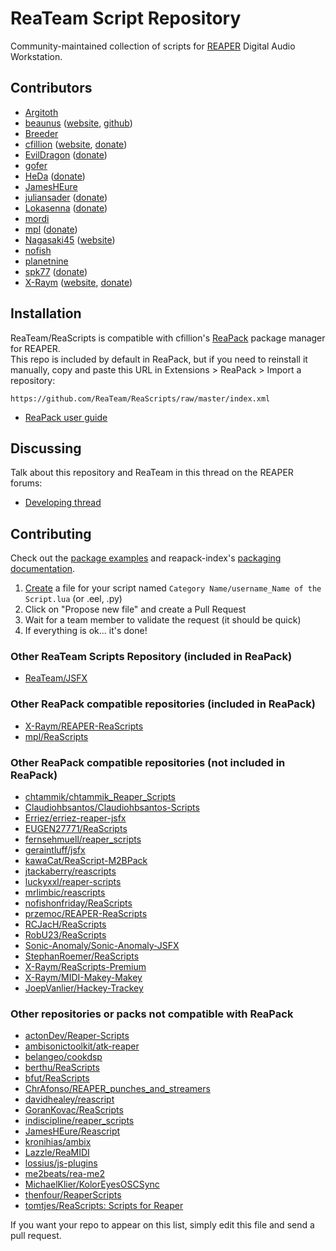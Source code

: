 # ReaTeam Script Repository

Community-maintained collection of scripts for [REAPER](http://www.reaper.fm) Digital Audio Workstation.


## Contributors

- [Argitoth](https://forum.cockos.com/member.php?u=7973)
- [beaunus](https://forum.cockos.com/member.php?u=14475) ([website](https://www.beaunus.com/), [github](https://github.com/beaunus/))
- [Breeder](https://forum.cockos.com/member.php?u=27094)
- [cfillion](https://forum.cockos.com/member.php?u=98780) ([website](https://cfillion.ca), [donate](https://www.paypal.com/cgi-bin/webscr?business=T3DEWBQJAV7WL&cmd=_donations&currency_code=CAD&item_name=ReaTeam%20Scripts))
- [EvilDragon](https://forum.cockos.com/member.php?u=14505) ([donate](https://www.paypal.me/EvilDragon))
- [gofer](https://forum.cockos.com/member.php?u=9328)
- [HeDa](https://forum.cockos.com/member.php?u=47822) ([donate](https://www.patreon.com/heda?ty=h))
- [JamesHEure](https://forum.cockos.com/member.php?u=3734)
- [juliansader](https://forum.cockos.com/member.php?u=14710) ([donate](https://paypal.me/juliansader))
- [Lokasenna](https://forum.cockos.com/member.php?u=10417) ([donate](https://paypal.me/Lokasenna))
- [mordi](https://forum.cockos.com/member.php?u=91120)
- [mpl](https://forum.cockos.com/member.php?u=70694) ([donate](https://www.paypal.me/donate2mpl))
- [Nagasaki45](https://github.com/Nagasaki45) ([website](http://www.tomgurion.me/))
- [nofish](https://forum.cockos.com/member.php?u=6870)
- [planetnine](https://forum.cockos.com/member.php?u=6549)
- [spk77](https://forum.cockos.com/member.php?u=49553) ([donate](https://www.paypal.com/cgi-bin/webscr?cmd=_donations&business=5NUK834ZGR5NU&lc=FI&item_name=SPK77%20scripts%20for%20REAPER&currency_code=EUR&bn=PP%2dDonationsBF%3abtn_donateCC_LG%2egif%3aNonHosted))
- [X-Raym](https://forum.cockos.com/member.php?u=58284) ([website](http://extremraym.com/), [donate](http://www.extremraym.com/en/donation/))

## Installation

ReaTeam/ReaScripts is compatible with cfillion's [ReaPack](https://reapack.com) package manager for REAPER.  
This repo is included by default in ReaPack, but if you need to reinstall it manually,
copy and paste this URL in Extensions > ReaPack > Import a repository:
 
```
https://github.com/ReaTeam/ReaScripts/raw/master/index.xml
```

- [ReaPack user guide](https://reapack.com/user-guide)

## Discussing

Talk about this repository and ReaTeam in this thread on the REAPER forums:  
- [Developing thread](http://forum.cockos.com/showthread.php?t=169127)

## Contributing

Check out the [package examples](https://github.com/cfillion/reapack-index/wiki/Examples) and
reapack-index's [packaging documentation](https://github.com/cfillion/reapack-index/wiki/Packaging-Documentation).

1. [Create](https://github.com/ReaTeam/ReaScripts/new/master) a file for your script named `Category Name/username_Name of the Script.lua` (or .eel, .py)
2. Click on "Propose new file" and create a Pull Request
3. Wait for a team member to validate the request (it should be quick)
4. If everything is ok... it's done!

### Other ReaTeam Scripts Repository (included in ReaPack)

- [ReaTeam/JSFX](https://github.com/ReaTeam/JSFX)

### Other ReaPack compatible repositories (included in ReaPack)

- [X-Raym/REAPER-ReaScripts](https://github.com/X-Raym/REAPER-ReaScripts)
- [mpl/ReaScripts](https://github.com/MichaelPilyavskiy/ReaScripts)

### Other ReaPack compatible repositories (not included in ReaPack)

- [chtammik/chtammik_Reaper_Scripts](https://github.com/chtammik/chtammik_Reaper_Scripts)
- [Claudiohbsantos/Claudiohbsantos-Scripts](https://github.com/Claudiohbsantos/Claudiohbsantos-Scripts)
- [Erriez/erriez-reaper-jsfx](https://github.com/Erriez/erriez-reaper-jsfx)
- [EUGEN27771/ReaScripts](https://github.com/EUGEN27771/ReaScripts)
- [fernsehmuell/reaper_scripts](https://github.com/fernsehmuell/reaper_scripts)
- [geraintluff/jsfx](https://github.com/geraintluff/jsfx)
- [kawaCat/ReaScript-M2BPack](https://bitbucket.org/kawaCat/reascript-m2bpack/wiki/Home)
- [jtackaberry/reascripts](https://github.com/jtackaberry/reascripts/tree/master/MIDI)
- [luckyxxl/reaper-scripts](https://github.com/luckyxxl/reaper-scripts/)
- [mrlimbic/reascripts](https://github.com/mrlimbic/reascripts)
- [nofishonfriday/ReaScripts](https://github.com/nofishonfriday/ReaScripts)
- [przemoc/REAPER-ReaScripts](https://github.com/przemoc/REAPER-ReaScripts)
- [RCJacH/ReaScripts](https://github.com/RCJacH/ReaScripts/)
- [RobU23/ReaScripts](https://github.com/RobU23/ReaScripts/)
- [Sonic-Anomaly/Sonic-Anomaly-JSFX](https://github.com/Sonic-Anomaly/Sonic-Anomaly-JSFX)
- [StephanRoemer/ReaScripts](https://github.com/StephanRoemer/ReaScripts)
- [X-Raym/ReaScripts-Premium](https://www.extremraym.com/en/downloads/category/reascripts/)
- [X-Raym/MIDI-Makey-Makey](https://github.com/X-Raym/MIDI-Makey-Makey)
- [JoepVanlier/Hackey-Trackey](https://github.com/JoepVanlier/Hackey-Trackey)

### Other repositories or packs not compatible with ReaPack

- [actonDev/Reaper-Scripts](https://github.com/actonDev/Reaper-Scripts)
- [ambisonictoolkit/atk-reaper](https://github.com/ambisonictoolkit/atk-reaper)
- [belangeo/cookdsp](https://github.com/belangeo/cookdsp)
- [berthu/ReaScripts](https://github.com/berthu/ReaScripts)
- [bfut/ReaScripts](https://github.com/bfut/ReaScripts)
- [ChrAfonso/REAPER_punches_and_streamers](https://github.com/ChrAfonso/REAPER_punches_and_streamers)
- [davidhealey/reascript](https://github.com/davidhealey/reascript)
- [GoranKovac/ReaScripts](https://github.com/GoranKovac/ReaScripts)
- [indiscipline/reaper_scripts](https://github.com/indiscipline/reaper_scripts)
- [JamesHEure/Reascript](https://github.com/JamesHEure/Reascript)
- [kronihias/ambix](https://github.com/kronihias/ambix)
- [Lazzle/ReaMIDI](https://github.com/Lazzle/ReaMIDI)
- [lossius/js-plugins](https://github.com/lossius/js-plugins)
- [me2beats/rea-me2](https://github.com/me2beats/rea-me2)
- [MichaelKlier/KolorEyesOSCSync](https://github.com/MichaelKlier/KolorEyesOSCSync)
- [thenfour/ReaperScripts](https://github.com/thenfour/ReaperScripts)
- [tomtjes/ReaScripts: Scripts for Reaper](https://github.com/tomtjes/ReaScripts)

If you want your repo to appear on this list, simply edit this file and send a pull request.

